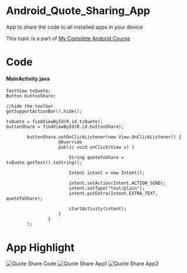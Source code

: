 # Android_Quote_Sharing_App
App to share the code to all installed apps in your device

This topic is a part of [My Complete Andorid Course](https://github.com/ananddasani/Android_Apps)

# Code

#### MainActivity.java
```
TextView tvQuote;
Button buttonShare;

//hide the toolbar
getSupportActionBar().hide();

tvQuote = findViewById(R.id.tvQuote);
buttonShare = findViewById(R.id.buttonShare);

        buttonShare.setOnClickListener(new View.OnClickListener() {
                    @Override
                    public void onClick(View v) {

                        String quoteToShare = tvQuote.getText().toString();

                        Intent intent = new Intent();

                        intent.setAction(Intent.ACTION_SEND);
                        intent.setType("text/plain");
                        intent.putExtra(Intent.EXTRA_TEXT, quoteToShare);

                        startActivity(intent);
                    }
                }
        );
```

# App Highlight

![Quote Share Code](https://user-images.githubusercontent.com/74413402/192095193-846e56fe-7f46-45ec-bf35-109b932ad632.png)
![Quote Share App1](https://user-images.githubusercontent.com/74413402/192095196-156f7515-eb53-4837-a5e5-a4fbed178194.png)
![Quote Share App2](https://user-images.githubusercontent.com/74413402/192095197-ddc16863-cafd-4b3d-aa84-98c697dffe90.png)


